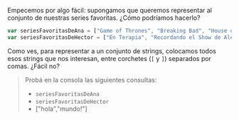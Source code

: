 Empecemos por algo fácil: supongamos que queremos representar al conjunto de nuestras series favoritas. ¿Cómo podríamos hacerlo? 

```javascript
var seriesFavoritasDeAna = ["Game of Thrones", "Breaking Bad", "House of Cards"];
var seriesFavoritasDeHector = ["En Terapia", "Recordando el Show de Alejandro Molina"]
```

Como ves, para representar a un conjunto de strings, colocamos todos esos strings que nos interesan, entre corchetes (`[` y `]`) separados por comas. ¿Fácil no? 

> Probá en la consola las siguientes consultas: 
> 
> * `seriesFavoritasDeAna`
> * `seriesFavoritasDeHector`
> * ["hola","mundo!"]

